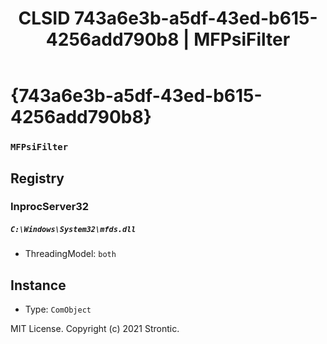 ﻿---
title: "CLSID 743a6e3b-a5df-43ed-b615-4256add790b8 | MFPsiFilter"
excerpt: What is COM-Object CLSID 743a6e3b-a5df-43ed-b615-4256add790b8?
---

# {743a6e3b-a5df-43ed-b615-4256add790b8}

### `MFPsiFilter`

## Registry


### InprocServer32

##### `C:\Windows\System32\mfds.dll`
* ThreadingModel: `both`

## Instance

* Type: `ComObject`

MIT License. Copyright (c) 2021 Strontic.


